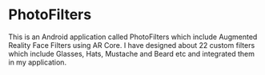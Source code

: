 # PhotoFilters
 
This is an Android application called PhotoFilters which include Augmented Reality Face Filters using AR Core. I have designed about 22 custom filters which include Glasses, Hats, Mustache and Beard etc and integrated them in my application.
